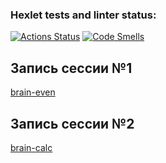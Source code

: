 ### Hexlet tests and linter status:
[![Actions Status](https://github.com/cdhmea/frontend-project-44/actions/workflows/hexlet-check.yml/badge.svg)](https://github.com/cdhmea/frontend-project-44/actions)
[![Code Smells](https://sonarcloud.io/api/project_badges/measure?project=cdhmea_frontend-project-44&metric=code_smells)](https://sonarcloud.io/summary/new_code?id=cdhmea_frontend-project-44)

## Запись сессии №1
[brain-even](https://asciinema.org/a/LFp2NuIZPTPndj95T1i1VyRD4)

## Запись сессии №2
[brain-calc](https://asciinema.org/a/T0HcYJj8iqJeFUNyQ5FdJvGxh)